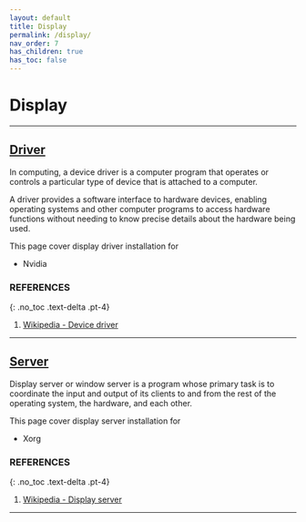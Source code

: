 ```yaml
---
layout: default
title: Display
permalink: /display/
nav_order: 7
has_children: true
has_toc: false
---
```


# Display

---

## [Driver](/Andromeda/display/driver/)

In computing, a device driver is a computer program that operates or controls a particular type of device that is attached to a computer.

A driver provides a software interface to hardware devices, enabling operating systems and other computer programs to access hardware functions without needing to know precise details about the hardware being used.

This page cover display driver installation for

- Nvidia

### REFERENCES
{: .no_toc .text-delta .pt-4}

1. [Wikipedia - Device driver](https://en.wikipedia.org/wiki/Device_driver)

---

## [Server](/Andromeda/display/server/)

 Display server or window server is a program whose primary task is to coordinate the input and output of its clients to and from the rest of the operating system, the hardware, and each other.

 This page cover display server installation for

 - Xorg

### REFERENCES
{: .no_toc .text-delta .pt-4}

1. [Wikipedia - Display server](https://en.wikipedia.org/wiki/Display_server)

---
